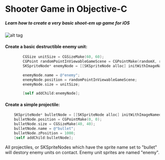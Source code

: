 # Shooter Game in Objective-C

##### Learn how to create a very basic shoot-em up game for iOS


![alt tag](https://raw.githubusercontent.com/MattAndrzejczuk/Shooter-Game-ObjC/master/demo.gif)


#### Create a basic destructible enemy unit:

```objective-c
        CGSize unitSize = CGSizeMake(60, 60);
        CGPoint randomPointInViewableGameScene = CGPointMake(randomX, randomY);
        SKSpriteNode* enemyNode = [[SKSpriteNode alloc] initWithImageNamed:@"enemy"];
        
        enemyNode.name = @"enemy";
        enemyNode.position = randomPointInViewableGameScene;
        enemyNode.size = unitSize;
        
        [self addChild:enemyNode];
```



#### Create a simple projectile:
```objective-c
    SKSpriteNode* bulletNode = [[SKSpriteNode alloc] initWithImageNamed:@"bullet"];
    bulletNode.position = CGPointMake(0, 0);
    bulletNode.size = CGSizeMake(40, 40);
    bulletNode.name = @"bullet";
    bulletNode.zPosition = 1000;
    [self addChild:bulletNode];
```


All projectiles, or SKSpriteNodes which have the sprite name set to "bullet" will destory enemy units on contact. Enemy unit sprites are named "enemy".

